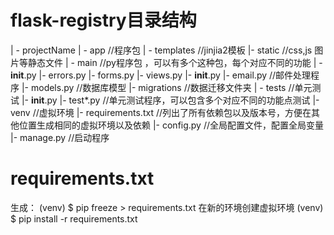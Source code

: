 # flask-registry目录结构

| - projectName
    | - app  //程序包
        | - templates //jinjia2模板
        |- static //css,js 图片等静态文件
        | - main  //py程序包 ，可以有多个这种包，每个对应不同的功能
            | - __init__.py
            |- errors.py
            |- forms.py
            |- views.py
        |- __init__.py
        |- email.py //邮件处理程序
        |- models.py //数据库模型
    |- migrations //数据迁移文件夹
    | - tests  //单元测试
        |- __init__.py
        |- test*.py //单元测试程序，可以包含多个对应不同的功能点测试
    |- venv  //虚拟环境
    |- requirements.txt //列出了所有依赖包以及版本号，方便在其他位置生成相同的虚拟环境以及依赖
    |- config.py //全局配置文件，配置全局变量
    |- manage.py //启动程序


# requirements.txt
生成：
(venv) $ pip freeze > requirements.txt
在新的环境创建虚拟环境
(venv) $ pip install -r requirements.txt



